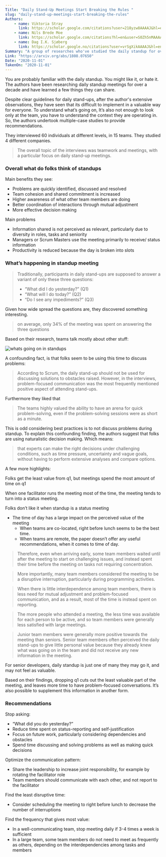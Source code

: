 ```yaml
---
Title: "Daily Stand-Up Meetings Start Breaking the Rules "
slug: "daily-stand-up-meetings-start-breaking-the-rules"
Authors:
    - name: Viktoria Stray
      link: https://scholar.google.com/citations?user=218yzw8AAAAJ&hl=en
    - name: Nils Brede Moe
      link: https://scholar.google.com/citations?hl=en&user=S0Zh5nMAAAAJ
    - name: Dag I.K. Sjøberg
      link: https://scholar.google.no/citations?user=vrSgXikAAAAJ&hl=en
Summary: "A group of researches who've studied the daily standup for over a decade summarize their research and provide recommendations for how to make standups more valuable."
Link: "https://arxiv.org/abs/1808.07650"
Date: "2020-11-01"
TakenOn: "2020-11-01"
---
```



You are probably familiar with the daily standup. You might like it, or hate it. The authors have been researching daily standup meetings for over a decade and have learned a few things they can share.

Despite clear guidelines for daily stand-ups, after the author's extensive observations, they have seen that its difficult to implement in a valuable way for everyone. To understand what’s going on, It’s also not enough to look only at the team, you have to understand the context they are operating in. So, the authors undertook multiple-case studies to provide recommendations.

They interviewed 60 individuals at different levels, in 15 teams. They studied 4 different companies.

> The overall topic of the interviews was teamwork and meetings, with a particular focus on daily stand-up meetings.

### Overall what do folks think of standups

Main benefits they see:
* Problems are quickly identified, discussed and resolved
* Team cohesion and shared commitment is increased
* Higher awareness of what other team members are doing
* Better coordination of interactions through mutual adjustment
* More effective decision making

Main problems
* Information shared is not perceived as relevant, particularly due to diversity in roles, tasks and seniority
* Managers or Scrum Masters use the meeting primarily to receive/
status information
* Productivity is reduced because the day is broken into slots

### What’s happening in standup meeting

> Traditionally, participants in daily stand-ups are supposed to
> answer a variant of only these three questions:
> - “What did I do yesterday?” (Q1) 
> - “What will I do today?” (Q2) 
> - “Do I see any impediments?” (Q3)

Given how wide spread the questions are, they discovered something interesting.

> on average, only 34% of the meeting was spent on answering the
> three questions

Based on their research, teams talk mostly about other stuff:

![whats going on in standups](../images/standups.png)


A confounding fact, is that folks seem to be using this time to discuss problems: 

> According to Scrum, the daily stand-up should not be used for
> discussing solutions to obstacles raised. However, in the
> interviews, problem-focused communication was the most
> frequently mentioned positive aspect of attending stand-ups.

Furthermore they liked that

> The teams highly valued the ability to have an arena for quick
> problem-solving, even if the problem-solving sessions were as
> short as a minute.

This is odd considering best practices is to not discuss problems during standup. To explain this confounding finding, the authors suggest that folks are using naturalistic decision making. Which means:

> that experts can make the right decisions under challenging
> conditions, such as time pressure, uncertainty and vague goals,
> without having to perform extensive analyses and compare
> options.

A few more highlights:

Folks get the least value from q1, but meetings spend the most amount of time on q1

When one facilitator runs the meeting most of the time, the meeting tends to turn into a status meeting.

Folks don’t like it when standup is a status meeting

* The time of day has a large impact on the perceived value of the meeting
    * When teams are co-located, right before lunch seems to be the best time.
    * When teams are remote, the paper doesn’t offer any useful recommendations, when it comes to time of day.

> Therefore, even when arriving early, some team members waited
> until after the meeting to start on challenging issues, and
> instead spent their time before the meeting on tasks not
> requiring concentration.

> More importantly, many team members considered the meeting to be
> a disruptive interruption, particularly during programming
> activities.


> When there is little interdependence among team members, there
> is less need for mutual adjustment and problem-focused
> communication, and as a result, most of the time is instead
> spent on reporting.

> The more people who attended a meeting, the less time was
> available for each person to be active, and so team members were
> generally less satisfied with large meetings.

> Junior team members were generally more positive towards the
> meeting than seniors. Senior team members often perceived the
> daily stand-ups to give little personal value because they
> already knew what was going on in the team and did not receive
> any new information in the meeting.

For senior developers, daily standup is just one of many they may go it, and may not feel as valuable.

Based on their findings, dropping q1 cuts out the least valuable part of the meeting, and leaves more time to have problem-focused conversations. It’s also possible to supplement this information in another form.

### Recommendations

Stop asking: 
* “What did you do yesterday?”
* Reduce time spent on status-reporting and self-justification
* Focus on future work, particularly considering dependencies and obstacles
* Spend time discussing and solving problems as well as making quick decisions

Optimize the communication pattern:
* Share the leadership to increase joint responsibility, for example by rotating the facilitator role
* Team members should communicate with each other, and not report to the facilitator 

Find the least disruptive time:
* Consider scheduling the meeting to right before lunch to decrease the number of interruptions 

Find the frequency that gives most value:
* In a well-communicating team, stop meeting daily if 3-4 times a week is sufficient 
* In a large team, some team members do not need to meet as frequently
as others, depending on the interdependencies among tasks and
members
